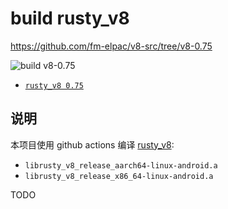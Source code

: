 # build rusty_v8
<https://github.com/fm-elpac/v8-src/tree/v8-0.75>

![build v8-0.75](https://github.com/fm-elpac/v8-src/actions/workflows/v8-0.75.yml/badge.svg)

+ [`rusty_v8 0.75`](https://crates.io/crates/v8)


## 说明

本项目使用 github actions 编译 [rusty_v8](https://github.com/denoland/rusty_v8):

+ `librusty_v8_release_aarch64-linux-android.a`
+ `librusty_v8_release_x86_64-linux-android.a`


TODO
